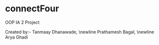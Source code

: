 # connectFour
OOP IA 2 Project

Created by:-
 Tanmaay Dhanawade,
  \newline Prathamesh Bagal,
  \newline Arya Ghadi
  
  
  
  
  
  
  
  
  
  
  
  
  
  
  
  
